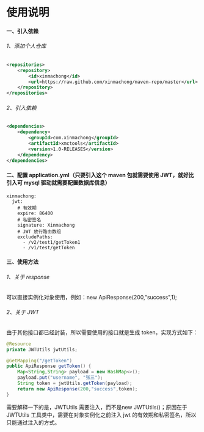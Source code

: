 # 使用说明
#### 一、引入依赖

###### 1、添加个人仓库

```xml
<repositories>
    <repository>
        <id>xinmachong</id>
        <url>https://raw.github.com/xinmachong/maven-repo/master</url>
    </repository>
</repositories>
```

###### 2、引入依赖

```xml
<dependencies>
    <dependency>
        <groupId>com.xinmachong</groupId>
        <artifactId>xmctools</artifactId>
        <version>1.0-RELEASES</version>
    </dependency>
</dependencies>
```

#### 二、配置 application.yml（只要引入这个 maven 包就需要使用 JWT，就好比引入可 mysql 驱动就需要配置数据库信息）

```properties
xinmachong:
  jwt:
    # 有效期
    expire: 86400
    # 私密签名
    signature: Xinmachong
    # JWT 放行路由数组
    excludePaths:
      - /v2/test1/getToken1
      - /v1/test/getToken
```

#### 三、使用方法

###### 1、关于 response

可以直接实例化对象使用，例如：new ApiResponse(200,"success",1);

###### 2、关于 JWT

由于其他接口都已经封装，所以需要使用的接口就是生成 token，实现方式如下：

```java
@Resource
private JWTUtils jwtUtils;

@GetMapping("/getToken")
public ApiResponse getToken() {
    Map<String,String> payload = new HashMap<>();
    payload.put("username", "张三");
    String token = jwtUtils.getToken(payload);
    return new ApiResponse(200,"success",token);
}
```

需要解释一下的是，JWTUtils 需要注入，而不是new JWTUtils()；原因在于 JWTUtils 工具类中，需要在对象实例化之前注入 jwt 的有效期和私密签名，所以只能通过注入的方式。
